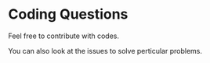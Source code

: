 # Coding Questions 

Feel free to contribute with codes.

You can also look at the issues to solve perticular problems.
